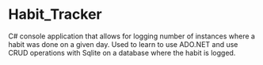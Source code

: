 # Habit_Tracker

C# console application that allows for logging number of instances where a habit was done on a given day. 
Used to learn to use ADO.NET and use CRUD operations with Sqlite on a database where the habit is logged.